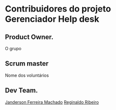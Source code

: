 # Contribuidores do projeto Gerenciador Help desk
## Product Owner.
O grupo

## Scrum master
Nome dos voluntários

## Dev Team.
[Janderson Ferreira Machado](https://github.com/developmentlibrary)
[Reginaldo Ribeiro](https://github.com/drahko)<br>
